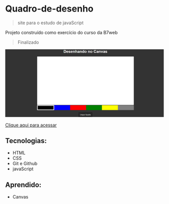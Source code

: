 # Quadro-de-desenho
> site para o estudo de javaScript 

Projeto construído como exercício do curso da B7web
> Finalizado

![Preview](./.github/Preview.png)

[Clique aqui para acessar]()

## Tecnologias:

- HTML
- CSS
- Git e Github
- javaScript

## Aprendido:

- Canvas 
